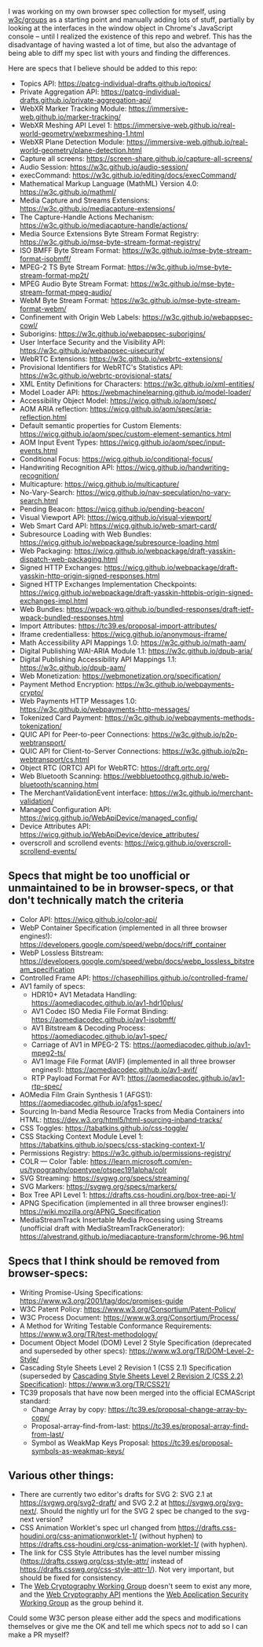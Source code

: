 
I was working on my own browser spec collection for myself, using [w3c/groups](https://github.com/w3c/groups) as a starting point and manually adding lots of stuff, partially by looking at the interfaces in the window object in Chrome's JavaScript console &ndash; until I realized the existence of this repo and webref. This has the disadvantage of having wasted a lot of time, but also the advantage of being able to diff my spec list with yours and finding the differences.

Here are specs that I believe should be added to this repo:

- Topics API: https://patcg-individual-drafts.github.io/topics/
- Private Aggregation API: https://patcg-individual-drafts.github.io/private-aggregation-api/
- WebXR Marker Tracking Module: https://immersive-web.github.io/marker-tracking/
- WebXR Meshing API Level 1: https://immersive-web.github.io/real-world-geometry/webxrmeshing-1.html
- WebXR Plane Detection Module: https://immersive-web.github.io/real-world-geometry/plane-detection.html
- Capture all screens: https://screen-share.github.io/capture-all-screens/
- Audio Session: https://w3c.github.io/audio-session/
- execCommand: https://w3c.github.io/editing/docs/execCommand/
- Mathematical Markup Language (MathML) Version 4.0: https://w3c.github.io/mathml/
- Media Capture and Streams Extensions: https://w3c.github.io/mediacapture-extensions/
- The Capture-Handle Actions Mechanism: https://w3c.github.io/mediacapture-handle/actions/
- Media Source Extensions Byte Stream Format Registry: https://w3c.github.io/mse-byte-stream-format-registry/
- ISO BMFF Byte Stream Format: https://w3c.github.io/mse-byte-stream-format-isobmff/
- MPEG-2 TS Byte Stream Format: https://w3c.github.io/mse-byte-stream-format-mp2t/
- MPEG Audio Byte Stream Format: https://w3c.github.io/mse-byte-stream-format-mpeg-audio/
- WebM Byte Stream Format: https://w3c.github.io/mse-byte-stream-format-webm/
- Confinement with Origin Web Labels: https://w3c.github.io/webappsec-cowl/
- Suborigins: https://w3c.github.io/webappsec-suborigins/
- User Interface Security and the Visibility API: https://w3c.github.io/webappsec-uisecurity/
- WebRTC Extensions: https://w3c.github.io/webrtc-extensions/
- Provisional Identifiers for WebRTC's Statistics API: https://w3c.github.io/webrtc-provisional-stats/
- XML Entity Definitions for Characters: https://w3c.github.io/xml-entities/
- Model Loader API: https://webmachinelearning.github.io/model-loader/
- Accessibility Object Model: https://wicg.github.io/aom/spec/
- AOM ARIA reflection: https://wicg.github.io/aom/spec/aria-reflection.html
- Default semantic properties for Custom Elements: https://wicg.github.io/aom/spec/custom-element-semantics.html
- AOM Input Event Types: https://wicg.github.io/aom/spec/input-events.html
- Conditional Focus: https://wicg.github.io/conditional-focus/
- Handwriting Recognition API: https://wicg.github.io/handwriting-recognition/
- Multicapture: https://wicg.github.io/multicapture/
- No-Vary-Search: https://wicg.github.io/nav-speculation/no-vary-search.html
- Pending Beacon: https://wicg.github.io/pending-beacon/
- Visual Viewport API: https://wicg.github.io/visual-viewport/
- Web Smart Card API: https://wicg.github.io/web-smart-card/
- Subresource Loading with Web Bundles: https://wicg.github.io/webpackage/subresource-loading.html
- Web Packaging: https://wicg.github.io/webpackage/draft-yasskin-dispatch-web-packaging.html
- Signed HTTP Exchanges: https://wicg.github.io/webpackage/draft-yasskin-http-origin-signed-responses.html
- Signed HTTP Exchanges Implementation Checkpoints: https://wicg.github.io/webpackage/draft-yasskin-httpbis-origin-signed-exchanges-impl.html
- Web Bundles: https://wpack-wg.github.io/bundled-responses/draft-ietf-wpack-bundled-responses.html
- Import Attributes: https://tc39.es/proposal-import-attributes/
- Iframe credentialless: https://wicg.github.io/anonymous-iframe/
- Math Accessibility API Mappings 1.0: https://w3c.github.io/math-aam/
- Digital Publishing WAI-ARIA Module 1.1: https://w3c.github.io/dpub-aria/
- Digital Publishing Accessibility API Mappings 1.1: https://w3c.github.io/dpub-aam/
- Web Monetization: https://webmonetization.org/specification/
- Payment Method Encryption: https://w3c.github.io/webpayments-crypto/
- Web Payments HTTP Messages 1.0: https://w3c.github.io/webpayments-http-messages/
- Tokenized Card Payment: https://w3c.github.io/webpayments-methods-tokenization/
- QUIC API for Peer-to-peer Connections: https://w3c.github.io/p2p-webtransport/
- QUIC API for Client-to-Server Connections: https://w3c.github.io/p2p-webtransport/cs.html
- Object RTC (ORTC) API for WebRTC: https://draft.ortc.org/
- Web Bluetooth Scanning: https://webbluetoothcg.github.io/web-bluetooth/scanning.html
- The MerchantValidationEvent interface: https://w3c.github.io/merchant-validation/
- Managed Configuration API: https://wicg.github.io/WebApiDevice/managed_config/
- Device Attributes API: https://wicg.github.io/WebApiDevice/device_attributes/
- overscroll and scrollend events: https://wicg.github.io/overscroll-scrollend-events/

## Specs that might be too unofficial or unmaintained to be in browser-specs, or that don't technically match the criteria
- Color API: https://wicg.github.io/color-api/
- WebP Container Specification (implemented in all three browser engines!): https://developers.google.com/speed/webp/docs/riff_container
- WebP Lossless Bitstream: https://developers.google.com/speed/webp/docs/webp_lossless_bitstream_specification
- Controlled Frame API: https://chasephillips.github.io/controlled-frame/
- AV1 family of specs:
	- HDR10+ AV1 Metadata Handling: https://aomediacodec.github.io/av1-hdr10plus/
	- AV1 Codec ISO Media File Format Binding: https://aomediacodec.github.io/av1-isobmff/
	- AV1 Bitstream & Decoding Process: https://aomediacodec.github.io/av1-spec/
	- Carriage of AV1 in MPEG-2 TS: https://aomediacodec.github.io/av1-mpeg2-ts/
	- AV1 Image File Format (AVIF) (implemented in all three browser engines!): https://aomediacodec.github.io/av1-avif/
	- RTP Payload Format For AV1: https://aomediacodec.github.io/av1-rtp-spec/
- AOMedia Film Grain Synthesis 1 (AFGS1): https://aomediacodec.github.io/afgs1-spec/
- Sourcing In-band Media Resource Tracks from Media Containers into HTML: https://dev.w3.org/html5/html-sourcing-inband-tracks/
- CSS Toggles: https://tabatkins.github.io/css-toggle/
- CSS Stacking Context Module Level 1: https://tabatkins.github.io/specs/css-stacking-context-1/
- Permissions Registry: https://w3c.github.io/permissions-registry/
- COLR — Color Table: https://learn.microsoft.com/en-us/typography/opentype/otspec191alpha/colr
- SVG Streaming: https://svgwg.org/specs/streaming/
- SVG Markers: https://svgwg.org/specs/markers/
- Box Tree API Level 1: https://drafts.css-houdini.org/box-tree-api-1/
- APNG Specification (implemented in all three browser engines!): https://wiki.mozilla.org/APNG_Specification
- MediaStreamTrack Insertable Media Processing using Streams (unofficial draft with MediaStreamTrackGenerator): https://alvestrand.github.io/mediacapture-transform/chrome-96.html

## Specs that I think should be removed from browser-specs:
- Writing Promise-Using Specifications: https://www.w3.org/2001/tag/doc/promises-guide
- W3C Patent Policy: https://www.w3.org/Consortium/Patent-Policy/
- W3C Process Document: https://www.w3.org/Consortium/Process/
- A Method for Writing Testable Conformance Requirements: https://www.w3.org/TR/test-methodology/
- Document Object Model (DOM) Level 2 Style Specification (deprecated and superseded by other specs): https://www.w3.org/TR/DOM-Level-2-Style/
- Cascading Style Sheets Level 2 Revision 1 (CSS 2.1) Specification (superseded by [Cascading Style Sheets Level 2 Revision 2 (CSS 2.2) Specification](https://www.w3.org/TR/CSS22/)): https://www.w3.org/TR/CSS21/
- TC39 proposals that have now been merged into the official ECMAScript standard:
	- Change Array by copy: https://tc39.es/proposal-change-array-by-copy/
	- Proposal-array-find-from-last: https://tc39.es/proposal-array-find-from-last/
	- Symbol as WeakMap Keys Proposal: https://tc39.es/proposal-symbols-as-weakmap-keys/

## Various other things:
- There are currently two editor's drafts for SVG 2: SVG 2.1 at https://svgwg.org/svg2-draft/ and SVG 2.2 at https://svgwg.org/svg-next/. Should the nightly url for the SVG 2 spec be changed to the svg-next version?
- CSS Animation Worklet's spec url changed from https://drafts.css-houdini.org/css-animationworklet-1/ (without hyphen) to https://drafts.css-houdini.org/css-animation-worklet-1/ (with hyphen).
- The link for CSS Style Attributes has the level number missing (https://drafts.csswg.org/css-style-attr/ instead of https://drafts.csswg.org/css-style-attr-1/). Not very important, but should be fixed for consistency.
- The [Web Cryptography Working Group](https://www.w3.org/2012/webcrypto/) doesn't seem to exist any more, and the [Web Cryptography API](https://w3c.github.io/webcrypto/) mentions the [Web Application Security Working Group](https://www.w3.org/groups/wg/webappsec/) as the group behind it.

Could some W3C person please either add the specs and modifications themselves or give me the OK and tell me which specs *not* to add so I can make a PR myself?



<!-- 

Trash


- Solid Project specs (Tim Berners-Lee's idea of a "decentralized web"):
	- Solid Protocol: https://solidproject.org/ED/protocol
	- Solid WebID Profile: https://solid.github.io/webid-profile/
	- Solid-OIDC: https://solid.github.io/solid-oidc/
	- Web Access Control: https://solid.github.io/web-access-control-spec/
	- Access Control Policy (ACP): https://solid.github.io/authorization-panel/acp-specification/
	- Solid Application Interoperability: https://solid.github.io/data-interoperability-panel/specification/
	- did:solid Method Specification: https://solid.github.io/did-method-solid/
	- Solid Notifications Protocol: https://solid.github.io/notifications/protocol
	- EventSourceChannel2023: https://solid.github.io/notifications/eventsource-channel-2023
	- LDNChannel2023: https://solid.github.io/notifications/ldn-channel-2023
	- Solid StreamingHTTPChannel2023: https://solid.github.io/notifications/streaming-http-channel-2023
	- WebSocketChannel2023: https://solid.github.io/notifications/websocket-channel-2023
	- Solid WebhookChannel2023: https://solid.github.io/notifications/webhook-channel-2023


 -->
